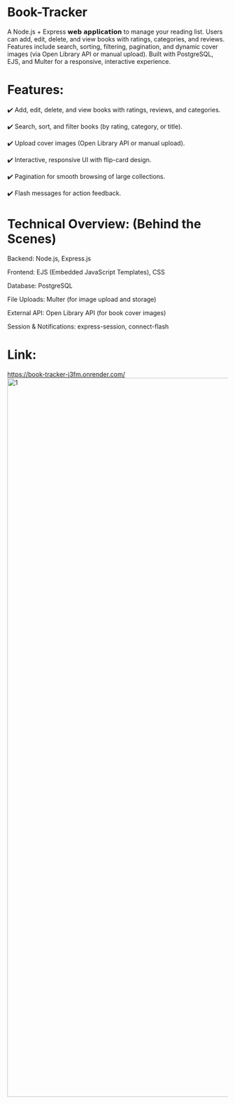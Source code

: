 # Book-Tracker

A Node.js + Express 𝘄𝗲𝗯 𝗮𝗽𝗽𝗹𝗶𝗰𝗮𝘁𝗶𝗼𝗻 to manage your reading list. Users can add, edit, delete, and view books with ratings, categories, and reviews. Features include search, sorting, filtering, pagination, and dynamic cover images (via Open Library API or manual upload). Built with PostgreSQL, EJS, and Multer for a responsive, interactive experience.

# Features:

✔️ Add, edit, delete, and view books with ratings, reviews, and categories.

✔️ Search, sort, and filter books (by rating, category, or title).

✔️ Upload cover images (Open Library API or manual upload).

✔️ Interactive, responsive UI with flip-card design.

✔️ Pagination for smooth browsing of large collections.

✔️ Flash messages for action feedback.

# Technical Overview: (Behind the Scenes)

Backend: Node.js, Express.js

Frontend: EJS (Embedded JavaScript Templates), CSS

Database: PostgreSQL

File Uploads: Multer (for image upload and storage)

External API: Open Library API (for book cover images)

Session & Notifications: express-session, connect-flash

# Link:
https://book-tracker-j3fm.onrender.com/
<img width="2879" height="1639" alt="1" src="https://github.com/user-attachments/assets/5e8d3968-32d4-4ebf-9bb5-98adceea1cea" />
